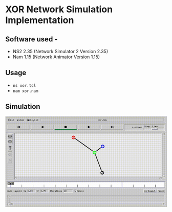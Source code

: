 # XOR Network Simulation Implementation
## Software used -
- NS2 2.35 (Network Simulator 2 Version 2.35)
- Nam 1.15 (Network Animator Version 1.15)
## Usage
- `ns xor.tcl`
- `nam xor.nam` 
## Simulation
![Simulation](https://github.com/abhinav-bhardwaj/XOR-Network-Simulation-Implementation/blob/master/simulation.gif)

